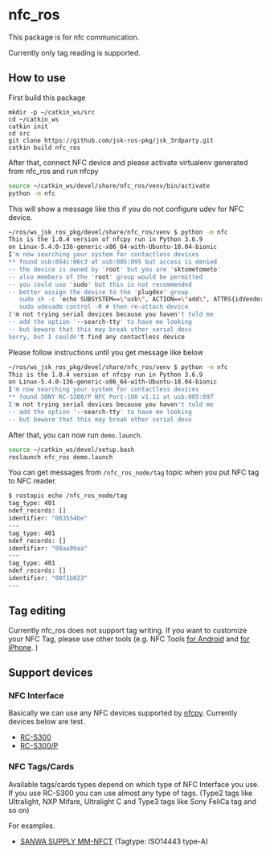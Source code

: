 # nfc_ros

This package is for nfc communication.

Currently only tag reading is supported.

## How to use

First build this package

```
mkdir -p ~/catkin_ws/src
cd ~/catkin_ws
catkin init
cd src
git clone https://github.com/jsk-ros-pkg/jsk_3rdparty.git
catkin build nfc_ros
```

After that, connect NFC device and please activate virtualenv generated from nfc_ros and run nfcpy

```bash
source ~/catkin_ws/devel/share/nfc_ros/venv/bin/activate
python -m nfc
```

This will show a message like this if you do not configure udev for NFC device.

```bash
~/ros/ws_jsk_ros_pkg/devel/share/nfc_ros/venv $ python -m nfc
This is the 1.0.4 version of nfcpy run in Python 3.6.9
on Linux-5.4.0-136-generic-x86_64-with-Ubuntu-18.04-bionic
I'm now searching your system for contactless devices
** found usb:054c:06c3 at usb:005:095 but access is denied
-- the device is owned by 'root' but you are 'sktometometo'
-- also members of the 'root' group would be permitted
-- you could use 'sudo' but this is not recommended
-- better assign the device to the 'plugdev' group
   sudo sh -c 'echo SUBSYSTEM==\"usb\", ACTION==\"add\", ATTRS{idVendor}==\"054c\", ATTRS{idProduct}==\"06c3\", GROUP=\"plugdev\" >> /etc/udev/rules.d/nfcdev.rules'
   sudo udevadm control -R # then re-attach device
I'm not trying serial devices because you haven't told me
-- add the option '--search-tty' to have me looking
-- but beware that this may break other serial devs
Sorry, but I couldn't find any contactless device
```

Please follow instructions until you get message like below

```bash
~/ros/ws_jsk_ros_pkg/devel/share/nfc_ros/venv $ python -m nfc
This is the 1.0.4 version of nfcpy run in Python 3.6.9
on Linux-5.4.0-136-generic-x86_64-with-Ubuntu-18.04-bionic
I'm now searching your system for contactless devices
** found SONY RC-S380/P NFC Port-100 v1.11 at usb:005:097
I'm not trying serial devices because you haven't told me
-- add the option '--search-tty' to have me looking
-- but beware that this may break other serial devs
```

After that, you can now run `demo.launch`.

```bash
source ~/catkin_ws/devel/setup.bash
roslaunch nfc_ros demo.launch
```

You can get messages from `/nfc_ros_node/tag` topic when you put NFC tag to NFC reader.

```bash
$ rostopic echo /nfc_ros_node/tag
tag_type: 401
ndef_records: []
identifier: "083554be"
---
tag_type: 401
ndef_records: []
identifier: "08aa99aa"
---
tag_type: 401
ndef_records: []
identifier: "08f1b023"
---
```

## Tag editing

Currently nfc_ros does not support tag writing. If you want to customize your NFC Tag, please use other tools (e.g. NFC Tools [for Android](https://play.google.com/store/apps/details?id=com.wakdev.wdnfc&hl=ja&gl=US&pli=1) and [for iPhone](https://apps.apple.com/jp/app/nfc-tools/id1252962749). )

## Support devices

### NFC Interface

Basically we can use any NFC devices supported by [nfcpy](https://nfcpy.readthedocs.io/en/latest/index.html). Currently devices below are test.

- [RC-S300](https://www.sony.co.jp/Products/felica/consumer/products/RC-S300.html)
- [RC-S300/P]()

### NFC Tags/Cards

Available tags/cards types depend on which type of NFC Interface you use. If you use RC-S300 you can use almost any type of tags. (Type2 tags like Ultralight, NXP Mifare, Ultralight C and Type3 tags like Sony FeliCa tag and so on)

For examples.

- [SANWA SUPPLY MM-NFCT](https://www.sanwa.co.jp/product/syohin?code=MM-NFCT#spec-area) (Tagtype: ISO14443 type-A)
